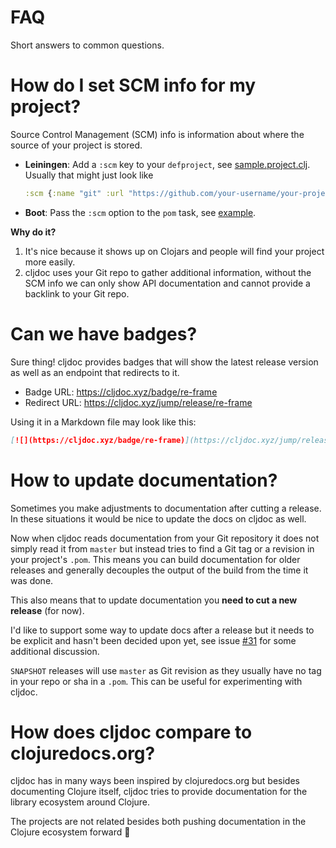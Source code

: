 # FAQ

Short answers to common questions.

# How do I set SCM info for my project?

Source Control Management (SCM) info is information about where the source of your project is stored.

- **Leiningen**: Add a `:scm` key to your `defproject`, see [sample.project.clj](https://github.com/technomancy/leiningen/blob/master/sample.project.clj#L476). Usually that might just look like

    ```clojure
    :scm {:name "git" :url "https://github.com/your-username/your-project"}
    ```

- **Boot**: Pass the `:scm` option to the `pom` task, see [example](https://github.com/martinklepsch/derivatives/blob/f9cc6be8eeaf21513641cb09d5a466e34ecdd565/build.boot#L18-L23).

**Why do it?**

1. It's nice because it shows up on Clojars and people will find your project more easily.
2. cljdoc uses your Git repo to gather additional information, without the SCM info we can only show API documentation and cannot provide a backlink to your Git repo.

# Can we have badges?

Sure thing! cljdoc provides badges that will show the latest release
version as well as an endpoint that redirects to it.

- Badge URL: https://cljdoc.xyz/badge/re-frame
- Redirect URL: https://cljdoc.xyz/jump/release/re-frame

Using it in a Markdown file may look like this:

```markdown
[![](https://cljdoc.xyz/badge/re-frame)](https://cljdoc.xyz/jump/release/re-frame)
```

# How to update documentation?

Sometimes you make adjustments to documentation after cutting a release. 
In these situations it would be nice to update the docs on cljdoc as well.

Now when cljdoc reads documentation from your Git repository it does not
simply read it from `master` but instead tries to find a Git tag or a revision
in your project's `.pom`. This means you can build documentation for older releases
and generally decouples the output of the build from the time it was done.

This also means that to update documentation you **need to cut a new release** (for now).

I'd like to support some way to update docs after a release but it needs to be explicit
and hasn't been decided upon yet, see issue [#31](https://github.com/martinklepsch/cljdoc/issues/31)
for some additional discussion.

`SNAPSHOT` releases will use `master` as Git revision as they usually have no tag
in your repo or sha in a `.pom`. This can be useful for experimenting with cljdoc.

# How does cljdoc compare to clojuredocs.org?

cljdoc has in many ways been inspired by clojuredocs.org but besides
documenting Clojure itself, cljdoc tries to provide documentation for
the library ecosystem around Clojure.

The projects are not related besides both pushing documentation in the
Clojure ecosystem forward :hugs:
